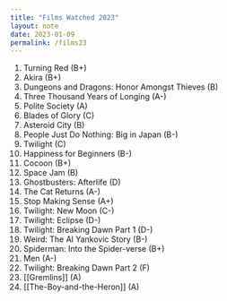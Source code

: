 ```yaml
---
title: "Films Watched 2023"
layout: note
date: 2023-01-09
permalink: /films23
---
```


1. Turning Red (B+)
2. Akira (B+)
3. Dungeons and Dragons: Honor Amongst Thieves (B) 
4. Three Thousand Years of Longing (A-)
5. Polite Society (A)
6. Blades of Glory (C)
7. Asteroid City (B)
8. People Just Do Nothing: Big in Japan (B-)
9. Twilight (C)
10. Happiness for Beginners (B-)
11. Cocoon (B+)
12. Space Jam (B)
13. Ghostbusters: Afterlife (D)
14. The Cat Returns (A-)
15. Stop Making Sense (A+)
16. Twilight: New Moon (C-)
17. Twilight: Eclipse (D-)
18. Twilight: Breaking Dawn Part 1 (D-)
19. Weird: The Al Yankovic Story (B-)
20. Spiderman: Into the Spider-verse (B+) 
21. Men (A-)
22. Twilight: Breaking Dawn Part 2 (F)
23. [[Gremlins]] (A)
24. [[The-Boy-and-the-Heron]] (A)